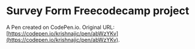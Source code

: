 # Survey Form Freecodecamp project

A Pen created on CodePen.io. Original URL: [https://codepen.io/krishnajic/pen/abWzYKv](https://codepen.io/krishnajic/pen/abWzYKv).

